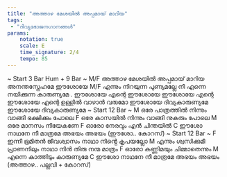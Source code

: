 ```yaml
---
title: "അത്താഴ മേശയിൽ അപ്പമായ് മാറിയ"
tags:
 - "ദിവ്യഭോജനഗാനങ്ങൾ"
params:
    notation: true
    scale: E
    time_signature: 2/4
    tempo: 85
---
```


~ Start 3 Bar Hum + 9 Bar ~
M/F
അത്താഴ മേശയിൽ അപ്പമായ് മാറിയ
അനന്തസ്നേഹമേ ഈശോയേ
M/F
എന്നും നിറയുന്ന പുണ്യമല്ലേ നീ
എന്നെ നയിക്കുന്ന കാരുണ്യമേ
.
ഈശോയേ എന്റെ ഈശോയേ
ഈശോയേ എന്റെ ഈശോയേ
എന്റെ ഉള്ളിൽ വാഴാൻ വരുമോ
ഈശോയേ ദിവ്യകാരുണ്യമേ
ഈശോയേ ദിവ്യകാരുണ്യമേ
~ Start 12 Bar ~
M
ഒരേ പാത്രത്തിൽ നിന്നും
വാങ്ങി ഭക്ഷിക്കും പോലെ 
F
ഒരേ കാസയിൽ നിന്നും
വാങ്ങി നുകരും പോലെ 
M
ഒരേ മാനസം നീയേകണേ 
F
ഓരോ നേരവും എൻ ചിന്തയിൽ
C
ഈശോ നാഥനേ നീ മാത്രമേ
അഭയം അഭയം
(ഈശോ.. കോറസ്)
~ Start 12 Bar ~
F
ഇന്നീ ഭൂമിതൻ ജീവശ്വാസം
നാഥാ നിൻ്റെ കൃപയല്ലോ
M
എന്നും ശ്വസിക്കുമീ പ്രാണനിലും നാഥാ
നിൻ തിരു നന്മ മാത്രം
F
ഓരോ കണ്ണിമയും ചിമ്മാതെന്നും
M
എന്നെ കാത്തിടും കാരുണ്യമേ
C
ഈശോ നാഥനേ നീ മാത്രമേ
അഭയം അഭയം
(അത്താഴ.. പല്ലവി + കോറസ്)
